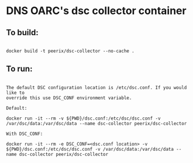 # DNS OARC's dsc collector container

## To build:

```shell

docker build -t peerix/dsc-collector --no-cache .

```

## To run:

```shell

The default DSC configuration location is /etc/dsc.conf. If you would like to
override this use DSC_CONF environment variable.

Default:

docker run -it --rm -v ${PWD}/dsc.conf:/etc/dsc/dsc.conf -v /var/dsc/data:/var/dsc/data --name dsc-collector peerix/dsc-collector

With DSC_CONF:

docker run -it --rm -e DSC_CONF=<dsc.conf location> -v ${PWD}/dsc.conf:/etc/dsc/dsc.conf -v /var/dsc/data:/var/dsc/data --name dsc-collector peerix/dsc-collector

```
